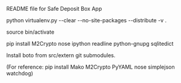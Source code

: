 README file for Safe Deposit Box App

python virtualenv.py --clear --no-site-packages --distribute -v .

source bin/activate

pip install M2Crypto nose ipython readline python-gnupg sqlitedict

Install boto from src/extern git submodules.

(For reference: pip install Mako M2Crypto PyYAML nose simplejson watchdog)
